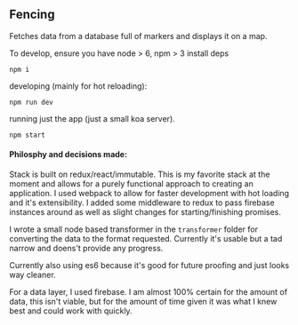 ## Fencing
Fetches data from a database full of markers and displays it on a map.

To develop, ensure you have node > 6, npm > 3
install deps
```
npm i
```
developing (mainly for hot reloading):
```
npm run dev
```

running just the app (just a small koa server).
```
npm start
```

#### Philosphy and decisions made:
Stack is built on redux/react/immutable. This is my favorite stack at the moment and allows for a purely functional approach to creating an application. I used webpack to allow for faster development with hot loading and it's extensibility. I added some middleware to redux to pass firebase instances around as well as slight changes for starting/finishing promises.

I wrote a small node based transformer in the `transformer` folder for converting the data to the format requested. Currently it's usable but a tad narrow and doens't provide any progress.

Currently also using es6 because it's good for future proofing and just looks way cleaner.

For a data layer, I used firebase. I am almost 100% certain for the amount of data, this isn't viable, but for the amount of time given it was what I knew best and could work with quickly.
